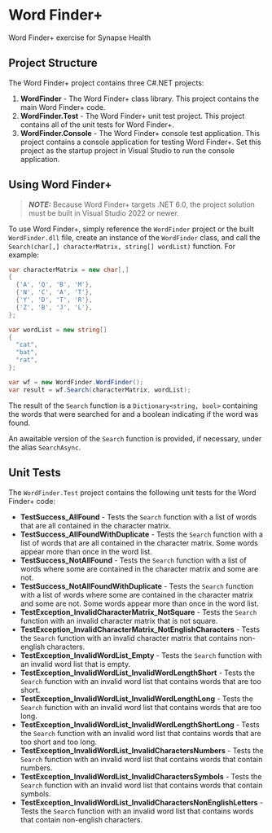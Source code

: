 # Word Finder+
Word Finder+ exercise for Synapse Health

## Project Structure
The Word Finder+ project contains three C#.NET projects:
1. **WordFinder** - The Word Finder+ class library. This project contains the main Word Finder+ code.
2. **WordFinder.Test** - The Word Finder+ unit test project. This project contains all of the unit tests for Word Finder+.
3. **WordFinder.Console** - The Word Finder+ console test application. This project contains a console application for testing Word Finder+. Set this project as the startup project in Visual Studio to run the console application.

## Using Word Finder+
> **_NOTE:_**  Because Word Finder+ targets .NET 6.0, the project solution must be built in Visual Studio 2022 or newer.

To use Word Finder+, simply reference the `WordFinder` project or the built `WordFinder.dll` file, create an instance of the `WordFinder` class, and call the `Search(char[,] characterMatrix, string[] wordList)` function. For example: 
``` c#
var characterMatrix = new char[,]
{
  {'A', 'Q', 'B', 'M'},
  {'N', 'C', 'A', 'T'},
  {'Y', 'D', 'T', 'R'},
  {'Z', 'B', 'J', 'L'},
};

var wordList = new string[]
{
  "cat",
  "bat",
  "rat",
};

var wf = new WordFinder.WordFinder();
var result = wf.Search(characterMatrix, wordList);
```
The result of the `Search` function is a `Dictionary<string, bool>` containing the words that were searched for and a boolean indicating if the word was found.

An awaitable version of the `Search` function is provided, if necessary, under the alias `SearchAsync`.

## Unit Tests
The `WordFinder.Test` project contains the following unit tests for the Word Finder+ code:
+ **TestSuccess_AllFound** - Tests the `Search` function with a list of words that are all contained in the character matrix.
+ **TestSuccess_AllFoundWithDuplicate** - Tests the `Search` function with a list of words that are all contained in the character matrix. Some words appear more than once in the word list.
+ **TestSuccess_NotAllFound** - Tests the `Search` function with a list of words where some are contained in the character matrix and some are not.
+ **TestSuccess_NotAllFoundWithDuplicate** - Tests the `Search` function with a list of words where some are contained in the character matrix and some are not. Some words appear more than once in the word list.
+ **TestException_InvalidCharacterMatrix_NotSquare** - Tests the `Search` function with an invalid character matrix that is not square.
+ **TestException_InvalidCharacterMatrix_NotEnglishCharacters** - Tests the `Search` function with an invalid character matrix that contains non-english characters.
+ **TestException_InvalidWordList_Empty** - Tests the `Search` function with an invalid word list that is empty.
+ **TestException_InvalidWordList_InvalidWordLengthShort** - Tests the `Search` function with an invalid word list that contains words that are too short.
+ **TestException_InvalidWordList_InvalidWordLengthLong** - Tests the `Search` function with an invalid word list that contains words that are too long.
+ **TestException_InvalidWordList_InvalidWordLengthShortLong** - Tests the `Search` function with an invalid word list that contains words that are too short and too long.
+ **TestException_InvalidWordList_InvalidCharactersNumbers** - Tests the `Search` function with an invalid word list that contains words that contain numbers.
+ **TestException_InvalidWordList_InvalidCharactersSymbols** - Tests the `Search` function with an invalid word list that contains words that contain symbols.
+ **TestException_InvalidWordList_InvalidCharactersNonEnglishLetters** - Tests the `Search` function with an invalid word list that contains words that contain non-english characters.
